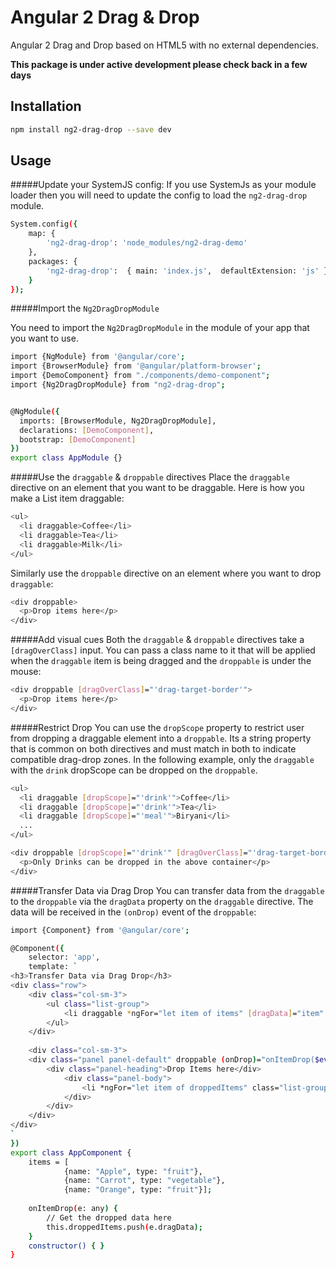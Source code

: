 # Angular 2 Drag & Drop
Angular 2 Drag and Drop based on HTML5 with no external dependencies.

**This package is under active development please check back in a few days**

## Installation
```bash
npm install ng2-drag-drop --save dev
```

## Usage
#####Update your SystemJS config:
If you use SystemJs as your module loader then you will need to update the config to load the `ng2-drag-drop` module.
```bash
System.config({
    map: {
        'ng2-drag-drop': 'node_modules/ng2-drag-demo'
    },
    packages: {
        'ng2-drag-drop':  { main: 'index.js',  defaultExtension: 'js' },
    }
});
```
#####Import the `Ng2DragDropModule`

You need to import the `Ng2DragDropModule` in the module of your app that you want to use.

```bash
import {NgModule} from '@angular/core';
import {BrowserModule} from '@angular/platform-browser';
import {DemoComponent} from "./components/demo-component";
import {Ng2DragDropModule} from "ng2-drag-drop";


@NgModule({
  imports: [BrowserModule, Ng2DragDropModule],
  declarations: [DemoComponent],
  bootstrap: [DemoComponent]
})
export class AppModule {}
```

#####Use the `draggable` & `droppable` directives
Place the `draggable` directive on an element that you want to be draggable. Here is how you make a List item draggable:

```bash
<ul>
  <li draggable>Coffee</li>
  <li draggable>Tea</li>
  <li draggable>Milk</li>
</ul>               
```

Similarly use the `droppable` directive on an element where you want to drop `draggable`:
 
 ```bash
 <div droppable>
   <p>Drop items here</p>
 </div>               
 ```

#####Add visual cues
Both the `draggable` & `droppable` directives take a `[dragOverClass]` input. You can pass a class name to it that will be applied when the `draggable` item is being dragged and the `droppable` is under the mouse:
 
 ```bash
 <div droppable [dragOverClass]="'drag-target-border'">
   <p>Drop items here</p>
 </div>               
 ```

#####Restrict Drop
You can use the `dropScope` property to restrict user from dropping a draggable element into a `droppable`.
 Its a string property that is common on both directives and must match in both to indicate compatible drag-drop zones.
 In the following example, only the `draggable` with the `drink` dropScope can be dropped on the `droppable`.
 
```bash
<ul>
  <li draggable [dropScope]="'drink'">Coffee</li>
  <li draggable [dropScope]="'drink'">Tea</li>
  <li draggable [dropScope]="'meal'">Biryani</li>
  ...
</ul>               
```
 
 
```bash
<div droppable [dropScope]="'drink'" [dragOverClass]="'drag-target-border'">
  <p>Only Drinks can be dropped in the above container</p>
</div>               
```
  
#####Transfer Data via Drag Drop
You can transfer data from the `draggable` to the `droppable` via the `dragData` property on the `draggable` directive. 
 The data will be received in the `(onDrop)` event of the `droppable`:

```bash
import {Component} from '@angular/core';

@Component({
    selector: 'app',
    template: `
<h3>Transfer Data via Drag Drop</h3>
<div class="row">
    <div class="col-sm-3">
        <ul class="list-group">
            <li draggable *ngFor="let item of items" [dragData]="item" class="list-group-item">{{item.name}}</li>
        </ul>
    </div>
    
    <div class="col-sm-3">
    <div class="panel panel-default" droppable (onDrop)="onItemDrop($event)">
        <div class="panel-heading">Drop Items here</div>
            <div class="panel-body">
                <li *ngFor="let item of droppedItems" class="list-group-item">{{item.name}}</li>
            </div>
        </div>
    </div>
</div>
`
})
export class AppComponent {
    items = [
            {name: "Apple", type: "fruit"},
            {name: "Carrot", type: "vegetable"},
            {name: "Orange", type: "fruit"}];
            
    onItemDrop(e: any) {
        // Get the dropped data here
        this.droppedItems.push(e.dragData);
    }
    constructor() { }
}             
```





